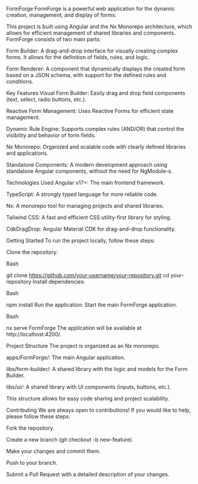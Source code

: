 FormForge
FormForge is a powerful web application for the dynamic creation, management, and display of forms.

This project is built using Angular and the Nx Monorepo architecture, which allows for efficient management of shared libraries and components. FormForge consists of two main parts:

Form Builder: A drag-and-drop interface for visually creating complex forms. It allows for the definition of fields, rules, and logic.

Form Renderer: A component that dynamically displays the created form based on a JSON schema, with support for the defined rules and conditions.

Key Features
Visual Form Builder: Easily drag and drop field components (text, select, radio buttons, etc.).

Reactive Form Management: Uses Reactive Forms for efficient state management.

Dynamic Rule Engine: Supports complex rules (AND/OR) that control the visibility and behavior of form fields.

Nx Monorepo: Organized and scalable code with clearly defined libraries and applications.

Standalone Components: A modern development approach using standalone Angular components, without the need for NgModule-s.

Technologies Used
Angular v17+: The main frontend framework.

TypeScript: A strongly typed language for more reliable code.

Nx: A monorepo tool for managing projects and shared libraries.

Tailwind CSS: A fast and efficient CSS utility-first library for styling.

CdkDragDrop: Angular Material CDK for drag-and-drop functionality.

Getting Started
To run the project locally, follow these steps:

Clone the repository:

Bash

git clone https://github.com/your-username/your-repository.git
cd your-repository
Install dependencies:

Bash

npm install
Run the application:
Start the main FormForge application.

Bash

nx serve FormForge
The application will be available at http://localhost:4200/.

Project Structure
The project is organized as an Nx monorepo.

apps/FormForge/: The main Angular application.

libs/form-builder/: A shared library with the logic and models for the Form Builder.

libs/ui/: A shared library with UI components (inputs, buttons, etc.).

This structure allows for easy code sharing and project scalability.

Contributing
We are always open to contributions! If you would like to help, please follow these steps:

Fork the repository.

Create a new branch (git checkout -b new-feature).

Make your changes and commit them.

Push to your branch.

Submit a Pull Request with a detailed description of your changes.
